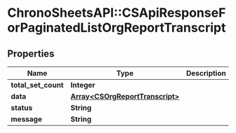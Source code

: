 # ChronoSheetsAPI::CSApiResponseForPaginatedListOrgReportTranscript

## Properties
Name | Type | Description | Notes
------------ | ------------- | ------------- | -------------
**total_set_count** | **Integer** |  | [optional] 
**data** | [**Array&lt;CSOrgReportTranscript&gt;**](CSOrgReportTranscript.md) |  | [optional] 
**status** | **String** |  | [optional] 
**message** | **String** |  | [optional] 


